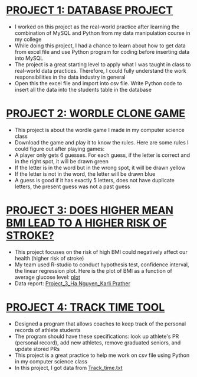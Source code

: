 # [PROJECT 1: DATABASE PROJECT](https://github.com/hangyn04/my_projects/blob/main/Project%202.ipynb)
* I worked on this project as the real-world practice after learning the combination of MySQL and Python from my data manipulation course in my college
* While doing this project, I had a chance to learn about how to get data from excel file and use Python program for coding before inserting data into MySQL
* The project is a great starting level to apply what I was taught in class to real-world data practices. Therefore, I could fully understand the work responsibilities in the data industry in general
* Open this the excel file and import into csv file. Write Python code to insert all the data into the students table in the database

# [PROJECT 2: WORDLE CLONE GAME](https://github.com/hangyn04/my_projects_in_class/blob/main/Wordle%20Clone.py)
* This project is about the wordle game I made in my computer science class
* Download the game and play it to know the rules. Here are some rules I could figure out after playing games:
* A player only gets 6 guesses. For each guess, if the letter is correct and in the right spot, it will be drawn green
* If the letter is in the word but in the wrong spot, it will be drawn yellow
* If the letter is not in the word, the letter will be drawn blue
* A guess is good if it has exactly 5 letters, does not have duplicate letters, the present guess was not a past guess

# [PROJECT 3: DOES HIGHER MEAN BMI LEAD TO A HIGHER RISK OF STROKE?](https://github.com/hangyn04/my_projects_in_class/blob/main/Project%203.R)
* This project focuses on the risk of high BMI could negatively affect our health (higher risk of stroke)
* My team used R-studio to conduct hypothesis test, confidence interval, the linear regression plot. Here is the plot of BMI as a function of average glucose level: [plot](https://github.com/hangyn04/my_projects_in_class/blob/main/Project%203_Plot.png)
* Data report: [Project_3_Ha Nguyen_Karli Prather](https://github.com/hangyn04/my_projects_in_class/blob/main/DSC230_Project_3_Ha%20Nguyen_Karli%20Prather.pdf)

# [PROJECT 4: TRACK TIME TOOL](https://github.com/hangyn04/my_projects_in_class/blob/main/Track%20time.py)
* Designed a program that allows coaches to keep track of the personal records of athlete students
* The program should have these specifications: look up athlete's PR (personal record), add new athletes, remove graduated seniors, and update stored PRs
* This project is a great practice to help me work on csv file using Python in my computer science class
* In this project, I got data from [Track_time.txt](https://github.com/hangyn04/my_projects_in_class/blob/main/Track_time.txt)

